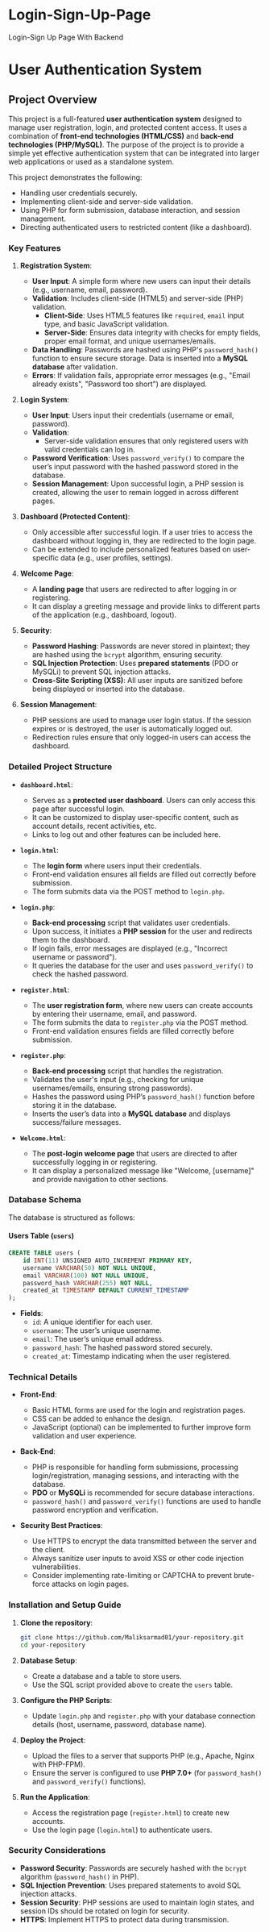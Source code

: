 # Login-Sign-Up-Page
Login-Sign Up Page With Backend
# **User Authentication System**

## **Project Overview**

This project is a full-featured **user authentication system** designed to manage user registration, login, and protected content access. It uses a combination of **front-end technologies (HTML/CSS)** and **back-end technologies (PHP/MySQL)**. The purpose of the project is to provide a simple yet effective authentication system that can be integrated into larger web applications or used as a standalone system.

This project demonstrates the following:
- Handling user credentials securely.
- Implementing client-side and server-side validation.
- Using PHP for form submission, database interaction, and session management.
- Directing authenticated users to restricted content (like a dashboard).

### **Key Features**

1. **Registration System**:
   - **User Input**: A simple form where new users can input their details (e.g., username, email, password).
   - **Validation**: Includes client-side (HTML5) and server-side (PHP) validation.
     - **Client-Side**: Uses HTML5 features like `required`, `email` input type, and basic JavaScript validation.
     - **Server-Side**: Ensures data integrity with checks for empty fields, proper email format, and unique usernames/emails.
   - **Data Handling**: Passwords are hashed using PHP's `password_hash()` function to ensure secure storage. Data is inserted into a **MySQL database** after validation.
   - **Errors**: If validation fails, appropriate error messages (e.g., "Email already exists", "Password too short") are displayed.

2. **Login System**:
   - **User Input**: Users input their credentials (username or email, password).
   - **Validation**: 
     - Server-side validation ensures that only registered users with valid credentials can log in.
   - **Password Verification**: Uses `password_verify()` to compare the user’s input password with the hashed password stored in the database.
   - **Session Management**: Upon successful login, a PHP session is created, allowing the user to remain logged in across different pages.

3. **Dashboard (Protected Content)**:
   - Only accessible after successful login. If a user tries to access the dashboard without logging in, they are redirected to the login page.
   - Can be extended to include personalized features based on user-specific data (e.g., user profiles, settings).

4. **Welcome Page**:
   - A **landing page** that users are redirected to after logging in or registering.
   - It can display a greeting message and provide links to different parts of the application (e.g., dashboard, logout).

5. **Security**:
   - **Password Hashing**: Passwords are never stored in plaintext; they are hashed using the `bcrypt` algorithm, ensuring security.
   - **SQL Injection Protection**: Uses **prepared statements** (PDO or MySQLi) to prevent SQL injection attacks.
   - **Cross-Site Scripting (XSS)**: All user inputs are sanitized before being displayed or inserted into the database.

6. **Session Management**:
   - PHP sessions are used to manage user login status. If the session expires or is destroyed, the user is automatically logged out.
   - Redirection rules ensure that only logged-in users can access the dashboard.

### **Detailed Project Structure**

- **`dashboard.html`**:
  - Serves as a **protected user dashboard**. Users can only access this page after successful login.
  - It can be customized to display user-specific content, such as account details, recent activities, etc.
  - Links to log out and other features can be included here.

- **`login.html`**:
  - The **login form** where users input their credentials.
  - Front-end validation ensures all fields are filled out correctly before submission.
  - The form submits data via the POST method to `login.php`.

- **`login.php`**:
  - **Back-end processing** script that validates user credentials.
  - Upon success, it initiates a **PHP session** for the user and redirects them to the dashboard.
  - If login fails, error messages are displayed (e.g., "Incorrect username or password").
  - It queries the database for the user and uses `password_verify()` to check the hashed password.

- **`register.html`**:
  - The **user registration form**, where new users can create accounts by entering their username, email, and password.
  - The form submits the data to `register.php` via the POST method.
  - Front-end validation ensures fields are filled correctly before submission.

- **`register.php`**:
  - **Back-end processing** script that handles the registration.
  - Validates the user's input (e.g., checking for unique usernames/emails, ensuring strong passwords).
  - Hashes the password using PHP’s `password_hash()` function before storing it in the database.
  - Inserts the user’s data into a **MySQL database** and displays success/failure messages.

- **`Welcome.html`**:
  - The **post-login welcome page** that users are directed to after successfully logging in or registering.
  - It can display a personalized message like "Welcome, [username]" and provide navigation to other sections.

### **Database Schema**

The database is structured as follows:

#### Users Table (`users`)
```sql
CREATE TABLE users (
    id INT(11) UNSIGNED AUTO_INCREMENT PRIMARY KEY,
    username VARCHAR(50) NOT NULL UNIQUE,
    email VARCHAR(100) NOT NULL UNIQUE,
    password_hash VARCHAR(255) NOT NULL,
    created_at TIMESTAMP DEFAULT CURRENT_TIMESTAMP
);
```

- **Fields**:
  - `id`: A unique identifier for each user.
  - `username`: The user’s unique username.
  - `email`: The user’s unique email address.
  - `password_hash`: The hashed password stored securely.
  - `created_at`: Timestamp indicating when the user registered.

### **Technical Details**

- **Front-End**:
  - Basic HTML forms are used for the login and registration pages.
  - CSS can be added to enhance the design.
  - JavaScript (optional) can be implemented to further improve form validation and user experience.

- **Back-End**:
  - PHP is responsible for handling form submissions, processing login/registration, managing sessions, and interacting with the database.
  - **PDO** or **MySQLi** is recommended for secure database interactions.
  - `password_hash()` and `password_verify()` functions are used to handle password encryption and verification.

- **Security Best Practices**:
  - Use HTTPS to encrypt the data transmitted between the server and the client.
  - Always sanitize user inputs to avoid XSS or other code injection vulnerabilities.
  - Consider implementing rate-limiting or CAPTCHA to prevent brute-force attacks on login pages.

### **Installation and Setup Guide**

1. **Clone the repository**:
   ```bash
   git clone https://github.com/Maliksarmad01/your-repository.git
   cd your-repository
   ```

2. **Database Setup**:
   - Create a database and a table to store users.
   - Use the SQL script provided above to create the `users` table.

3. **Configure the PHP Scripts**:
   - Update `login.php` and `register.php` with your database connection details (host, username, password, database name).

4. **Deploy the Project**:
   - Upload the files to a server that supports PHP (e.g., Apache, Nginx with PHP-FPM).
   - Ensure the server is configured to use **PHP 7.0+** (for `password_hash()` and `password_verify()` functions).

5. **Run the Application**:
   - Access the registration page (`register.html`) to create new accounts.
   - Use the login page (`login.html`) to authenticate users.

### **Security Considerations**

- **Password Security**: Passwords are securely hashed with the `bcrypt` algorithm (`password_hash()` in PHP).
- **SQL Injection Prevention**: Uses prepared statements to avoid SQL injection attacks.
- **Session Security**: PHP sessions are used to maintain login states, and session IDs should be rotated on login for security.
- **HTTPS**: Implement HTTPS to protect data during transmission.
